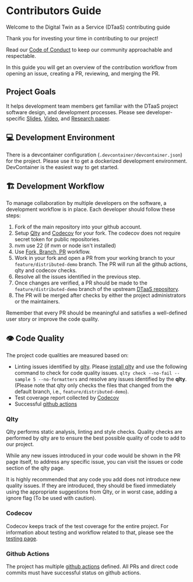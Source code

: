 # Contributors Guide

Welcome to the Digital Twin as a Service (DTaaS) contributing guide

Thank you for investing your time in contributing to our project!

Read our [Code of Conduct](conduct.md) to keep our community
approachable and respectable.

In this guide you will get an overview of the contribution workflow
from opening an issue, creating a PR, reviewing, and merging the PR.

## Project Goals

It helps development team members get familiar with
the DTaaS project software design, and development processes.
Please see developer-specific
[Slides](https://odin.cps.digit.au.dk/into-cps/dtaas/assets/DTaaS-developer-overview_march2024.pdf),
[Video](https://odin.cps.digit.au.dk/into-cps/dtaas/assets/videos/DTaaS-developer-overview_march2024.mp4),
and [Research paper](https://arxiv.org/abs/2305.07244).

## :computer: Development Environment

There is a devcontainer configuration (`.devcontainer/devcontainer.json`)
for the project. Please use it to get a dockerized development environment.
DevContainer is the easiest way to get started.

<!--
TODO insert when githooks works

### git hooks

The git-hooks will ensure that your commits are formatted
correctly and that the tests pass before you
push the commits to remote repositories.

The project uses pre-commit for managing git hooks. Install git hooks using

```bash
pre-commit install
```

The git hooks run during pre-commit (`git commit`) and
pre-push (`git push`) stages. No special flags and options are
needed to run these git hooks.

You can also run the git-hooks manually before committing or pushing
by using the run commands below. The autoupdate command will set the
revisions of the git repos used in the .pre-commit-config.yaml up to date.

```bash
pre-commit run --hook-stage pre-commit # runs format and syntax checks
pre-commit run --hook-stage pre-push   # runs test
pre-commit autoupdate                  # update hooks to latests versions
```

Be aware that the some tests may take a long time to run.
If you want to skip the tests or formatting,
you can use the `--no-verify` flag
on `git commit` or `git push`. Please use this
option with care.

-->

## :building_construction: Development Workflow

To manage collaboration by multiple developers on the software,
a development workflow is in place. Each developer should follow these steps:

1. Fork of the main repository into your github account.
1. Setup
   [Qlty](https://docs.qlty.sh/cloud/quickstart)
   and
   [Codecov](https://docs.codecov.com/docs/quick-start)
   for your fork. The codecov does not require secret token
   for public repositories.
1. nvm use 22 (if nvm or node isn't installed)
1. Use
   [Fork, Branch, PR](https://gun.io/news/2017/01/how-to-github-fork-branch-and-pull-request/)
   workflow.
1. Work in your fork and open a PR from your working
   branch to your `feature/distributed-demo` branch.
   The PR will run all the github actions, qlty and codecov checks.
1. Resolve all the issues identified in the previous step.
1. Once changes are verified, a PR should be made to
   the `feature/distributed-demo` branch of
   the upstream
   [DTaaS repository](https://github.com/into-cps-association/DTaaS).
1. The PR will be merged after checks by either the
   project administrators or the maintainers.

Remember that every PR should be meaningful and satisfies
a well-defined user story or improve
the code quality.

## :eye: Code Quality

The project code qualities are measured based on:

- Linting issues identified by [qlty](https://docs.qlty.sh).
  Please [install qlty](https://docs.qlty.sh/cli/quickstart) and use
  the following command to check for code quality issues.
  `qlty check --no-fail --sample 5 --no-formatters` and resolve
  any issues identified by the **qlty**.
  (Please note that qlty only checks the files that changed from
  the default branch, i.e., `feature/distributed-demo`).
- Test coverage report collected by
  [Codecov](https://codecov.io/gh/INTO-CPS-Association/DTaaS)
- Successful [github actions](https://github.com/INTO-CPS-Association/DTaaS/actions)

### Qlty

Qlty performs static analysis, linting and style checks.
Quality checks are performed by qlty are to ensure the best
possible quality of code to add to our project.

While any new issues introduced in your code would be
shown in the PR page itself, to address any specific issue,
you can visit the issues or code section of the qlty page.

It is highly recommended that any code you add does
not introduce new quality issues. If they are introduced,
they should be fixed immediately using the appropriate suggestions
from Qlty, or in worst case, adding a ignore flag
(To be used with caution).

### Codecov

Codecov keeps track of the test coverage for the entire project.
For information about testing and workflow related to that,
please see the [testing page](testing/intro.md).

### Github Actions

The project has multiple
[github actions](https://github.com/INTO-CPS-Association/DTaaS/tree/feature/distributed-demo/.github/workflows)
defined. All PRs and direct code commits must have successful
status on github actions.
